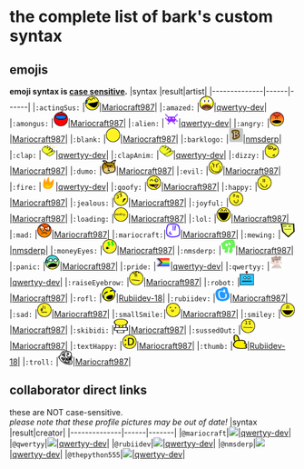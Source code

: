 # the complete list of bark's custom syntax
## emojis
**emoji syntax is <a href="https://en.wikipedia.org/wiki/Case_sensitivity">case sensitive</a>.**
|syntax        |result|artist|
|--------------|------|------|
|`:actingSus:`    |<img src="svg/normal/actingSus.svg" width="25" height="25">|<a href="https://github.com/mariocraft987">Mariocraft987</a>|
|`:amazed:`    |<img src="svg/normal/amazed.svg" width="25" height="25">|<a href="https://github.com/qwertyy-dev">qwertyy-dev</a>|
|`:amongus:`   |<img src="svg/joke/amongus.svg" width="25" height="25">|<a href="https://github.com/mariocraft987">Mariocraft987</a>|
|`:alien:`     |<img src="svg/normal/alien.svg" width="25" height="25">|<a href="https://github.com/qwertyy-dev">qwertyy-dev</a>|
|`:angry:`     |<img src="svg/normal/angry.svg" width="25" height="25">|<a href="https://github.com/Mariocraft987">Mariocraft987</a>|
|`:blank:`     |<img src="svg/normal/blank.svg" width="25" height="25">|<a href="https://github.com/Mariocraft987">Mariocraft987</a>|
|`:barklogo:`  |<img src="svg/normal/barklogo.svg" width="25" height="25">|<a href="https://github.com/nmsderp">nmsderp</a>|
|`:clap:`      |<img src="svg/normal/clap.svg" width="25" height="25">|<a href="https://github.com/qwertyy-dev">qwertyy-dev</a>|
|`:clapAnim:`  |<img src="svg/normal/clap_anim.gif" width="25" height="25">|<a href="https://github.com/qwertyy-dev">qwertyy-dev</a>|
|`:dizzy:`     |<img src="svg/normal/dizzy.svg" width="25" height="25">|<a href="https://github.com/Mariocraft987">Mariocraft987</a>|
|`:dumo:`      |<img src="svg/dev/dumo.svg" width="25" height="25">|<a href="https://github.com/Mariocraft987">Mariocraft987</a>|
|`:evil:`      |<img src="svg/normal/evil.svg" width="25" height="25">|<a href="https://github.com/Mariocraft987">Mariocraft987</a>|
|`:fire:`      |<img src="svg/normal/fire.svg" width="25" height="25">|<a href="https://github.com/qwertyy-dev">qwertyy-dev</a>|
|`:goofy:`     |<img src="svg/normal/goofy.svg" width="25" height="25">|<a href="https://github.com/Mariocraft987">Mariocraft987</a>|
|`:happy:`     |<img src="svg/normal/happy.svg" width="25" height="25">|<a href="https://github.com/Mariocraft987">Mariocraft987</a>|
|`:jealous:`   |<img src="svg/normal/jealous.svg" width="25" height="25">|<a href="https://github.com/Mariocraft987">Mariocraft987</a>|
|`:joyful:`    |<img src="svg/normal/joyful.svg" width="25" height="25">|<a href="https://github.com/Mariocraft987">Mariocraft987</a>|
|`:loading:`   |<img src="svg/normal/loading.svg" width="25" height="25">|<a href="https://github.com/Mariocraft987">Mariocraft987</a>|
|`:lol:`       |<img src="svg/normal/lol.svg" width="25" height="25">|<a href="https://github.com/Mariocraft987">Mariocraft987</a>|
|`:mad:`       |<img src="svg/normal/mad.svg" width="25" height="25">|<a href="https://github.com/Mariocraft987">Mariocraft987</a>|
|`:mariocraft:`|<img src="svg/dev/mariocraft.svg" width="25" height="25">|<a href="https://github.com/Mariocraft987">Mariocraft987</a>|
|`:mewing:`    |<img src="svg/joke/mewing.svg" width="25" height="25">|<a href="https://github.com/nmsderp">nmsderp</a>|
|`:moneyEyes:` |<img src="svg/normal/moneyEyes.svg" width="25" height="25">|<a href="https://github.com/Mariocraft987">Mariocraft987</a>|
|`:nmsderp:`   |<img src="svg/dev/nmsderp.svg" width="25" height="25">|<a href="https://github.com/Mariocraft987">Mariocraft987</a>|
|`:panic:`     |<img src="svg/normal/panic.svg" width="25" height="25">|<a href="https://github.com/Mariocraft987">Mariocraft987</a>|
|`:pride:`     |<img src="svg/normal/pride.svg" width="25" height="25">|<a href="https://github.com/qwertyy-dev">qwertyy-dev</a>|
|`:qwertyy:`   |<img src="svg/dev/qwertyy.png" width="25" height="25">|<a href="https://github.com/qwertyy-dev">qwertyy-dev</a>|
|`:raiseEyebrow:`   |<img src="svg/normal/raiseEyebrow.svg" width="25" height="25">|<a href="https://github.com/Mariocraft987">Mariocraft987</a>|
|`:robot:`     |<img src="svg/normal/robot.svg" width="25" height="25">|<a href="https://github.com/Mariocraft987">Mariocraft987</a>|
|`:rofl:`      |<img src="svg/normal/rofl.svg" width="25" height="25">|<a href="https://github.com/Rubiidev-18">Rubiidev-18</a>|
|`:rubiidev:`  |<img src="svg/dev/rubiidev.svg" width="25" height="25">|<a href="https://github.com/Mariocraft987">Mariocraft987</a>|
|`:sad:`       |<img src="svg/normal/sad.svg" width="25" height="25">|<a href="https://github.com/Mariocraft987">Mariocraft987</a>|
|`:smallSmile:`|<img src="svg/normal/smallsmile.svg" width="25" height="25">|<a href="https://github.com/Mariocraft987">Mariocraft987</a>|
|`:smiley:`    |<img src="svg/normal/smiley.svg" width="25" height="25">|<a href="https://github.com/Mariocraft987">Mariocraft987</a>|
|`:skibidi:`    |<img src="svg/joke/skibidi.svg" width="25" height="25">|<a href="https://github.com/mariocraft987">Mariocraft987</a>|
|`:sussedOut:` |<img src="svg/normal/sussedOut.svg" width="25" height="25">|<a href="https://github.com/Mariocraft987">Mariocraft987</a>|
|`:textHappy:` |<img src="svg/normal/textHappy.svg" width="25" height="25">|<a href="https://github.com/Mariocraft987">Mariocraft987</a>|
|`:thumb:`     |<img src="svg/normal/thumb.svg" width="25" height="25">|<a href="https://github.com/Rubiidev-18">Rubiidev-18</a>|
|`:troll:`     |<img src="svg/normal/troll.svg" width="25" height="25">|<a href="https://github.com/Mariocraft987">Mariocraft987</a>|
## collaborator direct links
these are NOT case-sensitive.<br>*please note that these profile pictures may be out of date!*
|syntax        |result|creator|
|--------------|------|-------|
|`@mariocraft`|<img src="https://github.com/mariocraft987/bark.github.io/assets/129226914/44cac082-448d-4911-93e5-c7435a4c19ee" height="28">|<a href="https://github.com/qwertyy-dev">qwertyy-dev</a>|
|`@qwertyy`|<img src="https://github.com/mariocraft987/bark.github.io/assets/129226914/bf40c77f-4513-4f10-83a4-10bb9feae717" height="28">|<a href="https://github.com/qwertyy-dev">qwertyy-dev</a>|
|`@rubiidev`|<img src="https://github.com/mariocraft987/bark.github.io/assets/129226914/703592f8-e03f-479e-b456-36dc8798e615" height="28">|<a href="https://github.com/qwertyy-dev">qwertyy-dev</a>|
|`@nmsderp`|<img src="https://github.com/mariocraft987/bark.github.io/assets/129226914/d55cba2f-09e9-4484-ba19-50de6f2d68dd" height="28">|<a href="https://github.com/qwertyy-dev">qwertyy-dev</a>|
|`@thepython555`|<img src="https://github.com/mariocraft987/bark.github.io/assets/129226914/1b483f19-12dc-491f-8fd5-896fa6c09cc8" height="28">|<a href="https://github.com/qwertyy-dev">qwertyy-dev</a>|
